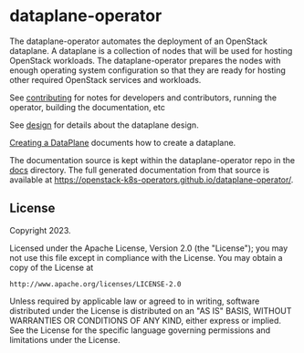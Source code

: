 # dataplane-operator

The dataplane-operator automates the deployment of an OpenStack dataplane. A
dataplane is a collection of nodes that will be used for hosting OpenStack
workloads. The dataplane-operator prepares the nodes with enough operating
system configuration so that they are ready for hosting other required
OpenStack services and workloads.

See [contributing](https://openstack-k8s-operators.github.io/dataplane-operator/dev) for notes for developers and
contributors, running the operator, building the documentation, etc

See [design](https://openstack-k8s-operators.github.io/dataplane-operator/#_data_plane_design) for details about the dataplane design.

[Creating a DataPlane](https://openstack-k8s-operators.github.io/dataplane-operator/#assembly_creating-the-data-plane) documents how to create a dataplane.

The documentation source is kept within the dataplane-operator repo in the
[docs](https://github.com/openstack-k8s-operators/dataplane-operator/tree/main/docs) directory. The full
generated documentation from that source is available at
<https://openstack-k8s-operators.github.io/dataplane-operator/>.

## License

Copyright 2023.

Licensed under the Apache License, Version 2.0 (the "License");
you may not use this file except in compliance with the License.
You may obtain a copy of the License at

    http://www.apache.org/licenses/LICENSE-2.0

Unless required by applicable law or agreed to in writing, software
distributed under the License is distributed on an "AS IS" BASIS,
WITHOUT WARRANTIES OR CONDITIONS OF ANY KIND, either express or implied.
See the License for the specific language governing permissions and
limitations under the License.
